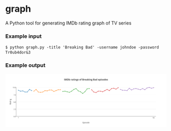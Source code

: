 # graph
A Python tool for generating IMDb rating graph of TV series

### Example input
```
$ python graph.py -title 'Breaking Bad' -username johndoe -password Tr0ub4dor&3
```

### Example output
![Graph](graph.png)
